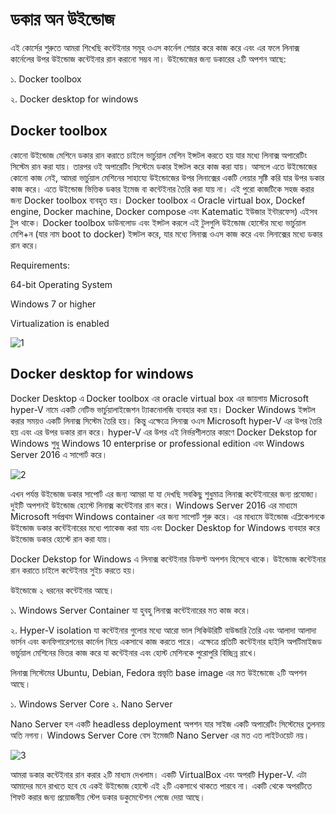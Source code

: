 # ডকার অন উইন্ডোজ
এই কোর্সের শুরুতে আমরা শিখেছি কন্টেইনার সমূহ ওএস কার্নেল শেয়ার করে কাজ করে এবং এর ফলে লিনাক্স কার্নেলের উপর উইন্ডোজ কন্টেইনার রান করানো সম্ভব না। উইন্ডোজের জন্য ডকারের ২টি অপশন আছে:

১. Docker toolbox

২. Docker desktop for windows

## Docker toolbox
কোনো উইন্ডোজ মেশিনে ডকার রান করাতে চাইলে ভার্চুয়াল মেশিন  ইন্সটল করতে হয় যার মধ্যে লিনাক্স অপারেটিং সিস্টেম রান করা যায়। তারপর ওই অপারেটিং সিস্টেমে ডকার ইন্সটল করে কাজ করা যায়। আসলে এতে উইন্ডোজের কোনো কাজ নেই,  আমরা ভার্চুয়াল মেশিনের সাহায্যে উইন্ডোজের উপর লিনাক্সের একটি লেয়ার সৃষ্টি করি যার উপর ডকার কাজ করে। এতে উইন্ডোজ ভিত্তিক ডকার ইমেজ বা কন্টেইনার তৈরি করা যায় না। এই পুরো কাজটিকে সহজ করার জন্য Docker toolbox ব্যবহৃত হয়। Docker toolbox এ Oracle virtual box, Dockef engine, Docker machine, Docker compose এবং Katematic ইউজার ইন্টারফেস)  এইসব টুল থাকে। Docker toolbox ডাউনলোড এবং ইন্সটল করলে এই টুলগুলি উইন্ডোজ হোস্টের মধ্যে ভার্চুয়াল মেশি+ন (যার নাম boot to docker)  ইন্সটল করে, যার মধ্যে লিনাক্স ওএস কাজ করে এবং লিনাক্সের মধ্যে ডকার রান করে।

Requirements:

64-bit Operating System

Windows 7 or higher

Virtualization is enabled

![1](https://user-images.githubusercontent.com/61577824/168731381-ee322bae-4a9a-4ebd-aeab-16cee931af78.png)


## Docker desktop for windows
Docker Desktop এ Docker toolbox এর oracle virtual box এর জায়গায় Microsoft hyper-V নামে একটি নেটিভ ভার্চুয়ালাইজেশন ট্যাকনোলজি ব্যবহার করা হয়। Docker Windows ইন্সটল করার সময়ও একটি লিনাক্স সিস্টেম তৈরি হয়। কিন্তু এক্ষেত্রে লিনাক্স ওএস Microsoft hyper-V এর উপর তৈরি হয় এবং এর উপর ডকার রান করে। hyper-V এর উপর এই নির্ভরশীলতার কারণে Docker Dekstop for Windows শুধু Windows 10 enterprise or professional edition  এবং Windows Server 2016 এ সাপোর্ট করে। 

![2](https://user-images.githubusercontent.com/61577824/168731386-40179e31-f08f-47f6-9f95-f684233ebe31.png)

এখন পর্যন্ত উইন্ডোজ ডকার সাপোর্ট এর জন্য আমরা যা যা দেখছি সবকিছু শুধুমাত্র লিনাক্স কন্টেইনারের জন্য প্রযোজ্য। দুইটি অপশনই উইন্ডোজ হোস্টে লিনাক্স কন্টেইনার রান করে।  Windows Server 2016 এর মাধ্যমে Microsoft সর্বপ্রথম Windows container এর জন্য সাপোর্ট শুরু করে। এর মাধ্যমে উইন্ডোজ এপ্লিকেশনকে উইন্ডোজ ডকার কন্টেইনারের মধ্যে প্যাকেজ করা যায় এবং Docker Desktop for Windows ব্যবহার করে উইন্ডোজ ডকার হোস্টে রান করা যায়। 

Docker Dekstop for Windows এ লিনাক্স কন্টেইনার ডিফল্ট অপশন হিসেবে থাকে। উইন্ডোজ কন্টেইনার রান করাতে চাইলে কন্টেইনার সুইচ করতে হয়।

উইন্ডোজে ২ ধরনের কন্টেইনার আছে। 

১. Windows Server Container যা হুবহু লিনাক্স কন্টেইনারের মত কাজ করে।

২. Hyper-V isolation যা কন্টেইনার গুলোর মধ্যে আরো ভাল সিকিউরিটি বাউন্ডারি তৈরি এবং আলাদা আলাদা ভার্সন এবং কনফিগারেশনের কার্নেল নিয়ে একসাথে কাজ করতে পারে। এক্ষেত্রে প্রতিটি কন্টেইনার হাইলি অপটিমাইজড ভার্চুয়াল মেশিনের ভিতর কাজ করে যা কন্টেইনার এবং হোস্ট মেশিনকে পুরোপুরি বিচ্ছিন্ন রাখে। 

লিনাক্স সিস্টেমের Ubuntu, Debian, Fedora প্রভৃতি base image এর মত উইন্ডোজে ২টি অপশন আছে।

১.  Windows Server Core
২. Nano Server

Nano Server হল একটি headless deployment অপশন যার সাইজ একটি অপারেটিং সিস্টেমের তুলনায় অতি নগন্য।  Windows Server Core বেস ইমেজটি Nano Server এর মত এত লাইটওয়েট নয়।

![3](https://user-images.githubusercontent.com/61577824/168731391-06b62bd1-09a4-4c24-bc5d-d2cadebbdc8b.png)

আমরা ডকার কন্টেইনার রান করার ২টি মাধ্যম দেখলাম। একটি VirtualBox এবং অপরটি Hyper-V. এটা আমাদের মনে রাখতে হবে যে একই উইন্ডোজ হোস্টে এই ২টি একসাথে থাকতে পারবে না। একটি থেকে অপরটিতে শিফট করার জন্য প্রয়োজনীয় স্টেপ ডকার ডকুমেন্টেশন পেজে দেয়া আছে।
